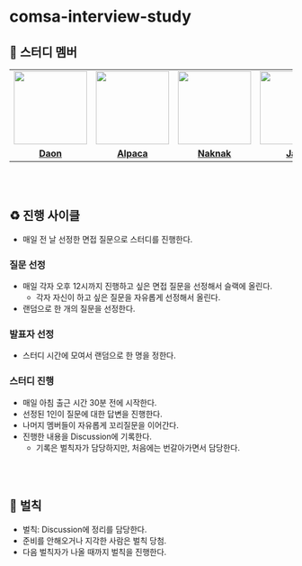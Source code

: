 # comsa-interview-study

## 👥 스터디 멤버

<table>
 <tr>
    <td align="center"><a href="https://github.com/ikjo39"><img src="https://github.com/ikjo39.png" width="130px;" alt=""></a></td>
    <td align="center"><a href="https://github.com/slimsha2dy"><img src="https://github.com/slimsha2dy.png" width="130px;" alt=""></a></td>
    <td align="center"><a href="https://github.com/nak-honest"><img src="https://github.com/nak-honest.png" width="130px;" alt=""></a></td>
    <td align="center"><a href="https://github.com/seokmyungham"><img src="https://github.com/seokmyungham.png" width="130px;" alt=""></a></td>
  </tr>
  <tr>
    <td align="center"><a href="https://github.com/ikjo39"><b>Daon</b></a></td>
    <td align="center"><a href="https://github.com/slimsha2dy"><b>Alpaca</b></a></td>
    <td align="center"><a href="https://github.com/nak-honest"><b>Naknak</b></a></td>
    <td align="center"><a href="https://github.com/seokmyungham"><b>Jazz</b></a></td>
  </tr>
</table>

<br>
<br>

## ♻️ 진행 사이클

- 매일 전 날 선정한 면접 질문으로 스터디를 진행한다.

### 질문 선정

- 매일 각자 오후 12시까지 진행하고 싶은 면접 질문을 선정해서 슬랙에 올린다.
  - 각자 자신이 하고 싶은 질문을 자유롭게 선정해서 올린다.
- 랜덤으로 한 개의 질문을 선정한다.

### 발표자 선정

- 스터디 시간에 모여서 랜덤으로 한 명을 정한다.

### 스터디 진행

- 매일 아침 출근 시간 30분 전에 시작한다.
- 선정된 1인이 질문에 대한 답변을 진행한다.
- 나머지 멤버들이 자유롭게 꼬리질문을 이어간다.
- 진행한 내용을 Discussion에 기록한다.
  - 기록은 벌칙자가 담당하지만, 처음에는 번갈아가면서 담당한다.

<br>
<br>

## 🔨 벌칙

- 벌칙: Discussion에 정리를 담당한다.
- 준비를 안해오거나 지각한 사람은 벌칙 당첨.
- 다음 벌칙자가 나올 때까지 벌칙을 진행한다.

